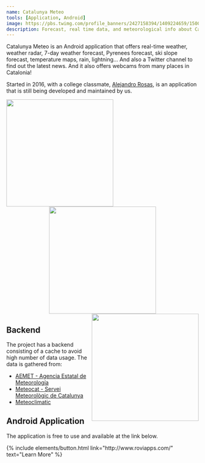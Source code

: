 ```yaml
---
name: Catalunya Meteo
tools: [Application, Android]
image: https://pbs.twimg.com/profile_banners/2427158394/1409224659/1500x500
description: Forecast, real time data, and meteorological info about Catalonia, Spain, in your Android device!
---
```


Catalunya Meteo is an Android application that offers real-time weather, weather radar, 7-day
weather forecast, Pyrenees forecast, ski slope forecast, temperature maps, rain, lightning... And
also a Twitter channel to find out the latest news. And it also offers webcams from many places in
Catalonia!

Started in 2016, with a college classmate, <a href="https://es.linkedin.com/in/alejandrorosasdev"
target="_blank">Alejandro Rosas</a>, is an application that is still being developed and maintained
by us.

<div style="text-align: center;">
<img style="margin: 0 !important; float: left" src="http://www.roviapps.com/wp-content/uploads/2017/10/00_0_home-1.png" width="280"/>
<img style="margin: 0 !important; display: inline" src="http://www.roviapps.com/wp-content/uploads/2017/10/00_2_home_semanal-1.png" width="280"/>
<img style="margin: 0 !important; float: right" src="http://www.roviapps.com/wp-content/uploads/2017/10/01_radar-1.png" width="280"/>
</div>

## Backend

The project has a backend consisting of a cache to avoid high number of data usage. The data is
gathered from: <br>

- <a href="http://www.aemet.es" target="_blank">AEMET - Agencia Estatal de Meteorología</a>
  <br>
- <a href="https://es.meteocat.gencat.cat" target="_blank">Meteocat - Servei Meteorològic de Catalunya</a>
  <br>
- <a href="https://www.meteoclimatic.net" target="_blank">Meteoclimatic</a>
  <br>

## Android Application

The application is free to use and available at the link below.

<p class="text-center">
{% include elements/button.html link="http://www.roviapps.com/" text="Learn More" %}
</p>
